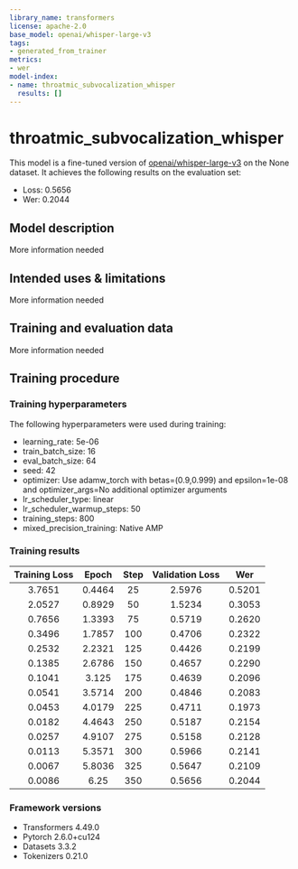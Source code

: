 ```yaml
---
library_name: transformers
license: apache-2.0
base_model: openai/whisper-large-v3
tags:
- generated_from_trainer
metrics:
- wer
model-index:
- name: throatmic_subvocalization_whisper
  results: []
---
```


<!-- This model card has been generated automatically according to the information the Trainer had access to. You
should probably proofread and complete it, then remove this comment. -->

# throatmic_subvocalization_whisper

This model is a fine-tuned version of [openai/whisper-large-v3](https://huggingface.co/openai/whisper-large-v3) on the None dataset.
It achieves the following results on the evaluation set:
- Loss: 0.5656
- Wer: 0.2044

## Model description

More information needed

## Intended uses & limitations

More information needed

## Training and evaluation data

More information needed

## Training procedure

### Training hyperparameters

The following hyperparameters were used during training:
- learning_rate: 5e-06
- train_batch_size: 16
- eval_batch_size: 64
- seed: 42
- optimizer: Use adamw_torch with betas=(0.9,0.999) and epsilon=1e-08 and optimizer_args=No additional optimizer arguments
- lr_scheduler_type: linear
- lr_scheduler_warmup_steps: 50
- training_steps: 800
- mixed_precision_training: Native AMP

### Training results

| Training Loss | Epoch  | Step | Validation Loss | Wer    |
|:-------------:|:------:|:----:|:---------------:|:------:|
| 3.7651        | 0.4464 | 25   | 2.5976          | 0.5201 |
| 2.0527        | 0.8929 | 50   | 1.5234          | 0.3053 |
| 0.7656        | 1.3393 | 75   | 0.5719          | 0.2620 |
| 0.3496        | 1.7857 | 100  | 0.4706          | 0.2322 |
| 0.2532        | 2.2321 | 125  | 0.4426          | 0.2199 |
| 0.1385        | 2.6786 | 150  | 0.4657          | 0.2290 |
| 0.1041        | 3.125  | 175  | 0.4639          | 0.2096 |
| 0.0541        | 3.5714 | 200  | 0.4846          | 0.2083 |
| 0.0453        | 4.0179 | 225  | 0.4711          | 0.1973 |
| 0.0182        | 4.4643 | 250  | 0.5187          | 0.2154 |
| 0.0257        | 4.9107 | 275  | 0.5158          | 0.2128 |
| 0.0113        | 5.3571 | 300  | 0.5966          | 0.2141 |
| 0.0067        | 5.8036 | 325  | 0.5647          | 0.2109 |
| 0.0086        | 6.25   | 350  | 0.5656          | 0.2044 |


### Framework versions

- Transformers 4.49.0
- Pytorch 2.6.0+cu124
- Datasets 3.3.2
- Tokenizers 0.21.0
